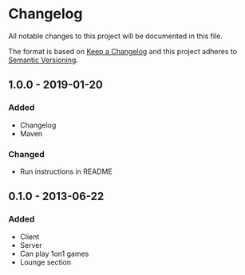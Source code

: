 # Changelog
All notable changes to this project will be documented in this file.

The format is based on [Keep a Changelog](http://keepachangelog.com/en/1.0.0/)
and this project adheres to [Semantic Versioning](http://semver.org/spec/v2.0.0.html).

## 1.0.0 - 2019-01-20

### Added

- Changelog
- Maven

### Changed

- Run instructions in README

## 0.1.0 - 2013-06-22

### Added

- Client
- Server
- Can play 1on1 games
- Lounge section